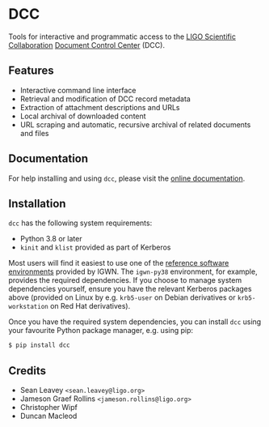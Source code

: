 # DCC
Tools for interactive and programmatic access to the [LIGO Scientific
Collaboration](http://www.ligo.org/) [Document Control Center](https://dcc.ligo.org/)
(DCC).

## Features
- Interactive command line interface
- Retrieval and modification of DCC record metadata
- Extraction of attachment descriptions and URLs
- Local archival of downloaded content
- URL scraping and automatic, recursive archival of related documents and files

## Documentation
For help installing and using `dcc`, please visit the [online
documentation](https://docs.ligo.org/sean-leavey/dcc/).

## Installation
`dcc` has the following system requirements:

- Python 3.8 or later
- `kinit` and `klist` provided as part of Kerberos

Most users will find it easiest to use one of the [reference software
environments](https://computing.docs.ligo.org/guide/software/environments/) provided by
IGWN. The `igwn-py38` environment, for example, provides the required dependencies. If
you choose to manage system dependencies yourself, ensure you have the relevant Kerberos
packages above (provided on Linux by e.g. `krb5-user` on Debian derivatives or
`krb5-workstation` on Red Hat derivatives).

Once you have the required system dependencies, you can install `dcc` using your
favourite Python package manager, e.g. using pip:

```bash
$ pip install dcc
```

## Credits
- Sean Leavey `<sean.leavey@ligo.org>`
- Jameson Graef Rollins `<jameson.rollins@ligo.org>`
- Christopher Wipf
- Duncan Macleod
